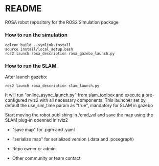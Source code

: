 # README #

ROSA robot repository for the ROS2 Simulation package 

### How to run the simulation ###
    colcon build --symlink-install
    source install/local_setup.bash
    ros2 launch rosa_description rosa_gazebo_launch.py

### How to run the SLAM ###
After launch gazebo:

    ros2 launch rosa_description slam_launch.py

It will run "online_async_launch.py" from slam_toolbox and execute a pre-configured rviz2 with all necessary components. This launcher set by default the use_sim_time param as "true", mandatory for SLAM in gazebo

Start moving the robot publishing in /cmd_vel and save the map using the SLAM plug-in openned in rviz2 
* "save map" for .pgm  and .yaml
* "serialize map" for serialized version (.data and .posegraph)

* Repo owner or admin
* Other community or team contact
